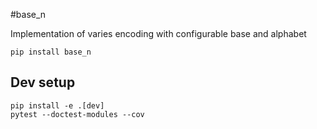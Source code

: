 #base_n

Implementation of varies encoding with configurable base and alphabet

```
pip install base_n
```

## Dev setup

```
pip install -e .[dev]
pytest --doctest-modules --cov
```
